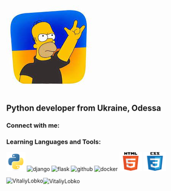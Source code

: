 <img src="header.png" alt="Vitaliy Lobko">

<h2 align="left">Python developer from Ukraine, Odessa</h2>




<h3 align="left">Connect with me:</h3>



<h3 align="left">Learning Languages and Tools:</h3>
<p align="left"> 
<img src="https://raw.githubusercontent.com/devicons/devicon/master/icons/python/python-original.svg" alt="python" width="50" height="50"/> 
<img src="https://upload.wikimedia.org/wikipedia/commons/7/75/Django_logo.svg" alt="django" width="90" height="50"/> </a>
<img src="https://cdn.jsdelivr.net/gh/devicons/devicon/icons/flask/flask-original-wordmark.svg" alt="flask" width="60" height="50"/>
<img src="https://cdn.jsdelivr.net/gh/devicons/devicon/icons/github/github-original-wordmark.svg" alt="github" width="60" height="50"/>
<img src="https://cdn.jsdelivr.net/gh/devicons/devicon/icons/docker/docker-original-wordmark.svg" alt="docker" width="60" height="50"/>
<img src="https://raw.githubusercontent.com/devicons/devicon/master/icons/html5/html5-original-wordmark.svg" alt="html5" width="60" height="50"/>  
<img src="https://raw.githubusercontent.com/devicons/devicon/master/icons/css3/css3-original-wordmark.svg" alt="css3" width="60" height="50"/>
</p>


<p><img align="left" src="https://github-readme-stats.vercel.app/api/top-langs?username=VitaliyLobko&show_icons=true&theme=dracula&locale=en&layout=compact" alt="VitaliyLobko" height="160" /></p>

<p><img align="center" src="https://github-readme-stats.vercel.app/api?username=VitaliyLobko&show_icons=true&theme=dracula&locale=en&hide_border=true" alt="VitaliyLobko" height="160"/></p>
